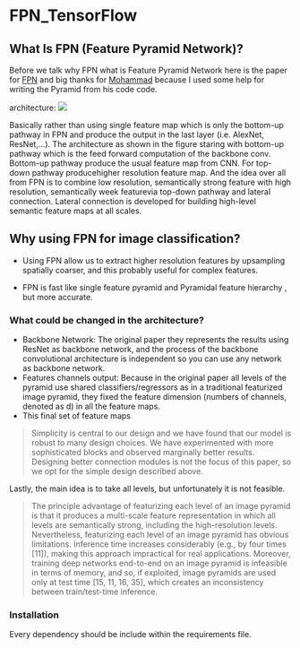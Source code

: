 # FPN_TensorFlow

## What Is FPN (Feature Pyramid Network)?
Before we talk why FPN what is Feature Pyramid Network here is the paper for [FPN](https://arxiv.org/abs/1612.03144v2) and big thanks for [Mohammad](https://www.medrxiv.org/content/early/2020/06/12/2020.06.08.20121541) because I used some help for writing the Pyramid from his code code.

architecture: ![](https://cdn-images-1.medium.com/max/1000/1*D_EAjMnlR9v4LqHhEYZJLg.png)

Basically rather than using single feature map which is only the bottom-up pathway in FPN and produce the output in the last layer (i.e. AlexNet, ResNet,...). The architecture as shown in the figure staring with bottom-up pathway which is the feed forward computation of the backbone conv. Bottom-up pathway produce the usual feature map from CNN. For top-down pathway producehigher resolution feature map.  And the idea over all from FPN is to combine low resolution, semantically strong feature with high resolution, semantically week featurevia  top-down  pathway  and  lateral  connection.   Lateral  connection  is  developed  for building high-level semantic feature maps at all scales. 

## Why using FPN for image classification?


- Using FPN allow us to extract higher resolution features by upsampling spatially coarser, and this       probably useful for complex features.  

- FPN is fast like single feature pyramid and Pyramidal feature hierarchy , but more accurate.


### What could be changed in the architecture?

- Backbone Network: The original paper they represents the results using ResNet as backbone network, and the process of the backbone convolutional architecture is independent so you can use any network as backbone network.
- Features channels output: Because in the original paper all levels of the pyramid use shared classifiers/regressors as in a traditional featurized image pyramid,
they fixed the feature dimension (numbers of channels, denoted as d) in all the feature maps.
- This final set of feature maps    

> Simplicity is central to our design and we have found that
> our model is robust to many design choices. We have experimented with more sophisticated blocks and observed
marginally better results. Designing better connection modules is not the focus of this paper, so we opt for the simple design described above.

Lastly, the main idea is to take all levels, but unfortunately it is not feasible.
> The principle advantage of featurizing each level of an image pyramid is that it produces
a multi-scale feature representation in which all levels are
semantically strong, including the high-resolution levels.
Nevertheless, featurizing each level of an image pyramid has obvious limitations. Inference time increases considerably (e.g., by four times [11]), making this approach
impractical for real applications. Moreover, training deep networks end-to-end on an image pyramid is infeasible in
terms of memory, and so, if exploited, image pyramids are
used only at test time [15, 11, 16, 35], which creates an
inconsistency between train/test-time inference.

### Installation
Every dependency should be include within the requirements file.
